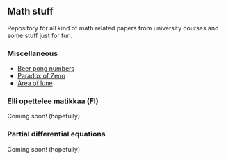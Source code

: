## Math stuff

Repository for all kind of math related papers from university courses and some stuff just for fun.

### Miscellaneous
- [Beer pong numbers](https://github.com/ellikiiski/Math-stuff/blob/main/Miscellaneous/Beer%20pong%20numbers/beer-pong-numbers.pdf)
- [Paradox of Zeno](https://github.com/ellikiiski/Math-stuff/blob/main/Miscellaneous/Paradox%20of%20Zeno/paradox-of-zeno.pdf)
- [Area of lune](https://github.com/ellikiiski/Math-stuff/blob/main/Miscellaneous/Area%20of%20lune/area-of-lune.pdf)

### Elli opettelee matikkaa (FI)

Coming soon! (hopefully)

### Partial differential equations

Coming soon! (hopefully)

